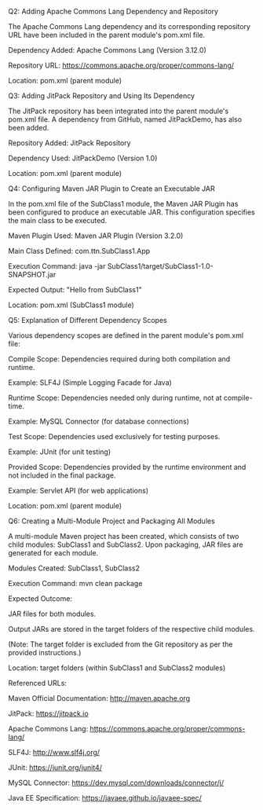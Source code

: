 Q2: Adding Apache Commons Lang Dependency and Repository

The Apache Commons Lang dependency and its corresponding repository URL have been included in the parent module's pom.xml file.

Dependency Added: Apache Commons Lang (Version 3.12.0)

Repository URL: https://commons.apache.org/proper/commons-lang/

Location: pom.xml (parent module)

Q3: Adding JitPack Repository and Using Its Dependency

The JitPack repository has been integrated into the parent module's pom.xml file. A dependency from GitHub, named JitPackDemo, has also been added.

Repository Added: JitPack Repository

Dependency Used: JitPackDemo (Version 1.0)

Location: pom.xml (parent module)

Q4: Configuring Maven JAR Plugin to Create an Executable JAR

In the pom.xml file of the SubClass1 module, the Maven JAR Plugin has been configured to produce an executable JAR. This configuration specifies the main class to be executed.

Maven Plugin Used: Maven JAR Plugin (Version 3.2.0)

Main Class Defined: com.ttn.SubClass1.App

Execution Command: java -jar SubClass1/target/SubClass1-1.0-SNAPSHOT.jar

Expected Output: "Hello from SubClass1"

Location: pom.xml (SubClass1 module)

Q5: Explanation of Different Dependency Scopes

Various dependency scopes are defined in the parent module's pom.xml file:

Compile Scope: Dependencies required during both compilation and runtime.

Example: SLF4J (Simple Logging Facade for Java)

Runtime Scope: Dependencies needed only during runtime, not at compile-time.

Example: MySQL Connector (for database connections)

Test Scope: Dependencies used exclusively for testing purposes.

Example: JUnit (for unit testing)

Provided Scope: Dependencies provided by the runtime environment and not included in the final package.

Example: Servlet API (for web applications)

Location: pom.xml (parent module)

Q6: Creating a Multi-Module Project and Packaging All Modules

A multi-module Maven project has been created, which consists of two child modules: SubClass1 and SubClass2. Upon packaging, JAR files are generated for each module.

Modules Created: SubClass1, SubClass2

Execution Command: mvn clean package

Expected Outcome:

JAR files for both modules.

Output JARs are stored in the target folders of the respective child modules.

(Note: The target folder is excluded from the Git repository as per the provided instructions.)

Location: target folders (within SubClass1 and SubClass2 modules)

Referenced URLs:

Maven Official Documentation: http://maven.apache.org

JitPack: https://jitpack.io

Apache Commons Lang: https://commons.apache.org/proper/commons-lang/

SLF4J: http://www.slf4j.org/

JUnit: https://junit.org/junit4/

MySQL Connector: https://dev.mysql.com/downloads/connector/j/

Java EE Specification: https://javaee.github.io/javaee-spec/
